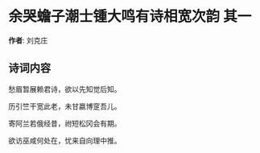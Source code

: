 # 余哭蟾子潮士锺大鸣有诗相宽次韵  其一

**作者**: 刘克庄

## 诗词内容

愁眉暂展赖君诗，欲以先知觉后知。

历引竺干宽此老，未甘嬴博窆吾儿。

寄阿兰若俄经昔，祔短松冈会有期。

欲访巫咸何处在，忧来自向理中推。

